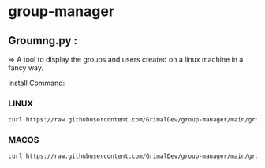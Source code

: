 # group-manager

## Groumng.py :

  => A tool to display the groups and users created on a linux machine in a fancy way.
  
   Install Command:
   
   ### LINUX
   ```sh
   curl https://raw.githubusercontent.com/GrimalDev/group-manager/main/groupmng.py -o groupmng.py ; sudo cp groupmng.py /usr/local/bin/groupmng ; sudo rm groupmng.py ; sudo chmod +x /usr/local/bin/groupmng
   ```
   ### MACOS
   ```sh
   curl https://raw.githubusercontent.com/GrimalDev/group-manager/main/groupmng.py -o groupmng.py ; sudo cp groupmng.py /opt/homebrew/bin/groupmng ; sudo rm groupmng.py ; sudo chmod +x /bin/groupmng
   ```
